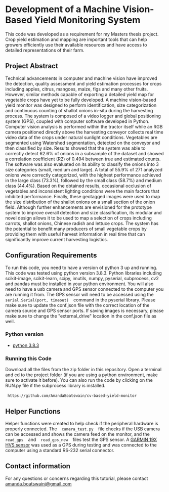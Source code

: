 # Development of a Machine Vision-Based Yield Monitoring System 

This code was developed as a requirement for my Masters thesis project. Crop yield estimation and mapping are important tools that can help growers efficiently use their available resources and have access to detailed representations of their farm. 

## Project Abstract
Technical advancements in computer and machine vision have improved the detection, quality assessment and yield estimation processes for crops including apples, citrus, mangoes, maize, figs and many other fruits. However, similar methods capable of exporting a detailed yield map for vegetable crops have yet to be fully developed. A machine vision-based yield monitor was designed to perform identification, size categorization and continuous counting of shallot onions in-situ during the harvesting process. The system is composed of a video logger and global positioning system (GPS), coupled with computer software developed in Python. Computer vision analysis is performed within the tractor itself while an RGB camera positioned directly above the harvesting conveyor collects real time video data of the crops under natural sunlight conditions. Vegetables are segmented using Watershed segmentation, detected on the conveyor and then classified by size. Results showed that the system was able to correctly detect 62.6% of onions in a subsample of the dataset and showed a correlation coefficient (R2) of 0.494 between true and estimated counts. The software was also evaluated on its ability to classify the onions into 3 size categories (small, medium and large). A total of 55.9% of 271 analyzed onions were correctly categorized, with the highest performance achieved in the large class (73.3%), followed by the small class (58.7%) and medium class (44.4%). Based on the obtained results, occasional occlusion of vegetables and inconsistent lighting conditions were the main factors that inhibited performance.  Finally, these geotagged images were used to map the size distribution of the shallot onions on a small section of the onion field. Although further enhancements are envisioned for the prototype system to improve overall detection and size classification, its modular and novel design allows it to be used to map a selection of crops including carrots, shallot onions, Chinese radish and lettuce crops. The system has the potential to benefit many producers of small vegetable crops by providing them with useful harvest information in real time that can significantly improve current harvesting logistics. 

## Configuration Requirements
To run this code, you need to have a version of python 3 up and running. This code was tested using python version 3.8.3. Python libraries including scikit-image, scikit-learn, scipy, imutils, numpy, pyserial, subprocess, cv2 and pandas must be installed in your python environment. You will also need to have a usb camera and GPS sensor connected to the computer you are running it from. The GPS sensor will need to be accessed using the ` ` `serial.Serial(port, timeout)` ` ` command in the pyserial library. Please make sure to update the conf.json file with the correct location of the camera source and GPS sensor ports. If saving images is necessary, please make sure to change the "external_drive"
location in the conf.json file as well.

### Python version
* [python 3.8.3](https://www.python.org/downloads/release/python-383/)

### Running this Code
Download all the files from the zip folder in this repository. Open a terminal and cd to the project folder (if you are using a python environment, make sure to activate it before). You can also run the code by clicking on the RUN.py file if the subprocess library is installed. 

` ` `https://github.com/AmandaBoatswain/cv-based-yield-monitor` ` ` 

## Helper Functions
Helper functions were created to help check if the peripheral hardware is properly connected. The ` ` `camera_test.py` ` `  file checks if the USB camera can be accessed and shows the camera feed on the monitor, and the ` ` `read_gps` ` `  and ` ` `read_gps_new` ` ` files test the GPS sensor. A [GARMIN 19X HVS sensor](https://buy.garmin.com/en-CA/CA/p/100686) was used as a GPS during testing and was connected to the computer using a standard RS-232 serial connector.  

## Contact information
For any questions or concerns regarding this tutorial, please contact amanda.boatswainj@gmail.com



